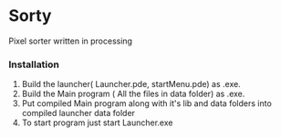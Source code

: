 # Sorty
Pixel sorter written in processing


### Installation
1. Build the launcher( Launcher.pde, startMenu.pde) as .exe.
2. Build the Main program ( All the files in data folder) as .exe.
3. Put compiled Main program along with it's lib and data folders into compiled launcher data folder
4. To start program just start Launcher.exe
